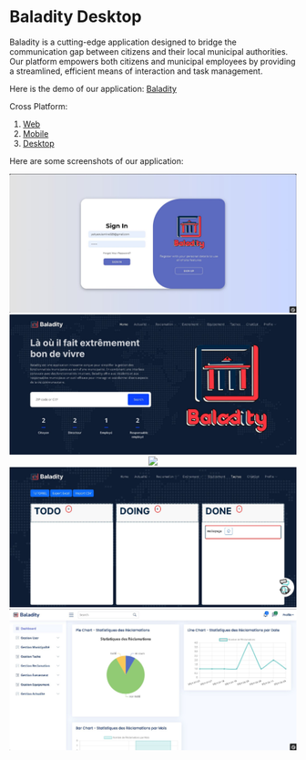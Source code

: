 # Baladity Desktop
 
Baladity is a cutting-edge application designed to bridge the communication gap between citizens and their local municipal authorities. Our platform empowers both citizens and municipal employees by providing a streamlined, efficient means of interaction and task management.

Here is the demo of our application: [Baladity](https://www.youtube.com/watch?v=_SEiQ2j_JvM)

Cross Platform:
1) [Web](https://github.com/louatiakram/Baladity_Web)
2) [Mobile](https://github.com/louatiakram/Baladity_Mobile)
3) [Desktop](https://github.com/louatiakram/Baladity_Desktop)

Here are some screenshots of our application:

<p align="center">
 <img src="src/main/resources/assets//img1.jpg">
 <img src="src/main/resources/assets//img2.jpg">
 <img src="src/main/resources/assets//img3.jpg">
 <img src="src/main/resources/assets//img4.jpg">
 <img src="src/main/resources/assets//img5.jpg">
</p>
